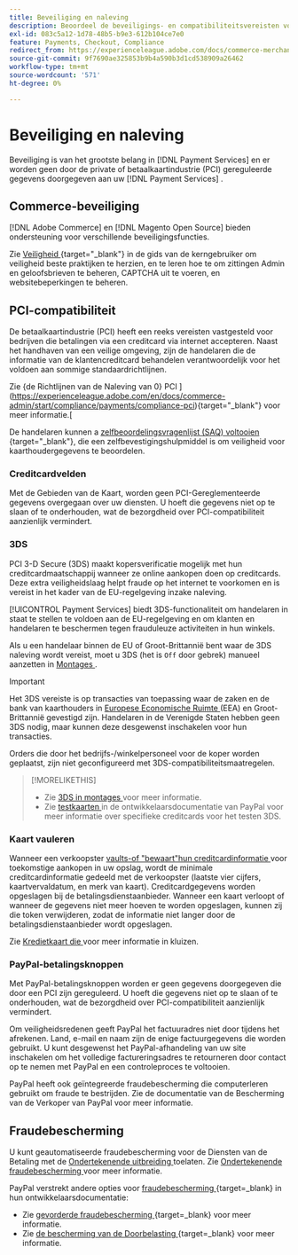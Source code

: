```yaml
---
title: Beveiliging en naleving
description: Beoordeel de beveiligings- en compatibiliteitsvereisten voor uw site.
exl-id: 083c5a12-1d78-48b5-b9e3-612b104ce7e0
feature: Payments, Checkout, Compliance
redirect_from: https://experienceleague.adobe.com/docs/commerce-merchant-services/payment-services/security.html
source-git-commit: 9f7690ae325853b9b4a590b3d1cd538909a26462
workflow-type: tm+mt
source-wordcount: '571'
ht-degree: 0%

---
```


# Beveiliging en naleving

Beveiliging is van het grootste belang in [!DNL Payment Services] en er worden geen door de private of betaalkaartindustrie (PCI) gereguleerde gegevens doorgegeven aan uw [!DNL Payment Services] .

## Commerce-beveiliging

[!DNL Adobe Commerce] en [!DNL Magento Open Source] bieden ondersteuning voor verschillende beveiligingsfuncties.

Zie [ Veiligheid ](https://experienceleague.adobe.com/en/docs/commerce-admin/systems/security/security){target="_blank"} in de gids van de kerngebruiker om veiligheid beste praktijken te herzien, en te leren hoe te om zittingen Admin en geloofsbrieven te beheren, CAPTCHA uit te voeren, en websitebeperkingen te beheren.

## PCI-compatibiliteit

De betaalkaartindustrie (PCI) heeft een reeks vereisten vastgesteld voor bedrijven die betalingen via een creditcard via internet accepteren. Naast het handhaven van een veilige omgeving, zijn de handelaren die de informatie van de klantencreditcard behandelen verantwoordelijk voor het voldoen aan sommige standaardrichtlijnen.

Zie {de Richtlijnen van de Naleving van 0} PCI ](https://experienceleague.adobe.com/en/docs/commerce-admin/start/compliance/payments/compliance-pci){target="_blank"} voor meer informatie.[

De handelaren kunnen a [ zelfbeoordelingsvragenlijst (SAQ) voltooien ](https://www.pcisecuritystandards.org/pci_security/completing_self_assessment){target="_blank"}, die een zelfbevestigingshulpmiddel is om veiligheid voor kaarthoudergegevens te beoordelen.

### Creditcardvelden

Met de Gebieden van de Kaart, worden geen PCI-Gereglementeerde gegevens overgegaan over uw diensten. U hoeft die gegevens niet op te slaan of te onderhouden, wat de bezorgdheid over PCI-compatibiliteit aanzienlijk vermindert.

### 3DS

PCI 3-D Secure (3DS) maakt kopersverificatie mogelijk met hun creditcardmaatschappij wanneer ze online aankopen doen op creditcards. Deze extra veiligheidslaag helpt fraude op het internet te voorkomen en is vereist in het kader van de EU-regelgeving inzake naleving.

[!UICONTROL Payment Services] biedt 3DS-functionaliteit om handelaren in staat te stellen te voldoen aan de EU-regelgeving en om klanten en handelaren te beschermen tegen frauduleuze activiteiten in hun winkels.

Als u een handelaar binnen de EU of Groot-Brittannië bent waar de 3DS naleving wordt vereist, moet u 3DS (het is `Off` door gebrek) manueel aanzetten in [ Montages ](settings.md#credit-card-fields).

>[!IMPORTANT]
>
>Het 3DS vereiste is op transacties van toepassing waar de zaken en de bank van kaarthouders in [ Europese Economische Ruimte ](https://www.efta.int/eea) (EEA) en Groot-Brittannië gevestigd zijn. Handelaren in de Verenigde Staten hebben geen 3DS nodig, maar kunnen deze desgewenst inschakelen voor hun transacties.

Orders die door het bedrijfs-/winkelpersoneel voor de koper worden geplaatst, zijn niet geconfigureerd met 3DS-compatibiliteitsmaatregelen.

>[!MORELIKETHIS]
>
> * Zie [ 3DS in montages ](settings.md#3ds) voor meer informatie.
> * Zie [ testkaarten ](https://developer.paypal.com/docs/checkout/advanced/customize/3d-secure/test/) in de ontwikkelaarsdocumentatie van PayPal voor meer informatie over specifieke creditcards voor het testen 3DS.

### Kaart vauleren

Wanneer een verkoopster [ vaults-of &quot;bewaart&quot;hun creditcardinformatie ](vaulting.md) voor toekomstige aankopen in uw opslag, wordt de minimale creditcardinformatie gedeeld met de verkoopster (laatste vier cijfers, kaartvervaldatum, en merk van kaart). Creditcardgegevens worden opgeslagen bij de betalingsdienstaanbieder. Wanneer een kaart verloopt of wanneer de gegevens niet meer hoeven te worden opgeslagen, kunnen zij die token verwijderen, zodat de informatie niet langer door de betalingsdienstaanbieder wordt opgeslagen.

Zie [ Kredietkaart die ](vaulting.md) voor meer informatie in kluizen.

### PayPal-betalingsknoppen

Met PayPal-betalingsknoppen worden er geen gegevens doorgegeven die door een PCI zijn gereguleerd. U hoeft die gegevens niet op te slaan of te onderhouden, wat de bezorgdheid over PCI-compatibiliteit aanzienlijk vermindert.

Om veiligheidsredenen geeft PayPal het factuuradres niet door tijdens het afrekenen. Land, e-mail en naam zijn de enige factuurgegevens die worden gebruikt. U kunt desgewenst het PayPal-afhandeling van uw site inschakelen om het volledige factureringsadres te retourneren door contact op te nemen met PayPal en een controleproces te voltooien.

PayPal heeft ook geïntegreerde fraudebescherming die computerleren gebruikt om fraude te bestrijden. Zie de documentatie van de Bescherming van de Verkoper van PayPal [ ](https://www.paypal.com/us/webapps/mpp/security/seller-protection) voor meer informatie.

## Fraudebescherming

U kunt geautomatiseerde fraudebescherming voor de Diensten van de Betaling met de [ Ondertekenende uitbreiding ](https://commercemarketplace.adobe.com/signifyd-module-connect.html) toelaten. Zie [ Ondertekenende fraudebescherming ](fraud-protection.md) voor meer informatie.

PayPal verstrekt andere opties voor [ fraudebescherming ](https://www.paypal.com/us/cshelp/article/what-is-fraud-protection-help1014){target=_blank} in hun ontwikkelaarsdocumentatie:

* Zie [ gevorderde fraudebescherming ](https://www.paypal.com/us/enterprise/fraud-protection-advanced#fraud-protection-advanced){target=_blank} voor meer informatie.
* Zie [ de bescherming van de Doorbelasting ](https://www.paypal.com/us/cshelp/article/what-is-chargeback-protection-help608){target=_blank} voor meer informatie.

